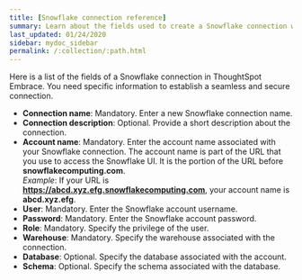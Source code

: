 ```yaml
---
title: [Snowflake connection reference]
summary: Learn about the fields used to create a Snowflake connection with ThoughtSpot Embrace.
last_updated: 01/24/2020
sidebar: mydoc_sidebar
permalink: /:collection/:path.html
---
```


Here is a list of the fields of a Snowflake connection in ThoughtSpot Embrace. You need specific information to establish a seamless and secure connection.

 - **Connection name**: Mandatory. Enter a new Snowflake connection name.
 - **Connection description**: Optional. Provide a short description about the connection.
 - **Account name**: Mandatory. Enter the account name associated with your Snowflake connection.
The account name is part of the URL that you use to access the Snowflake UI. It is the portion of the URL before **snowflakecomputing.com**.  
  *Example*: If your URL is **https://abcd.xyz.efg.snowflakecomputing.com**, your account name is **abcd.xyz.efg**.
 - **User**: Mandatory. Enter the Snowflake account username.
 - **Password**: Mandatory. Enter the Snowflake account password.
 - **Role**: Mandatory. Specify the privilege of the user.
 - **Warehouse**: Mandatory. Specify the warehouse associated with the connection.
 - **Database**: Optional. Specify the database associated with the account.
 - **Schema**: Optional. Specify the schema associated with the database.
